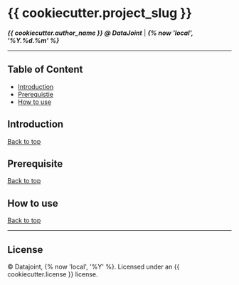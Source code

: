 # {{ cookiecutter.project_slug }}
***{{ cookiecutter.author_name }} @ DataJoint*** | ***{% now 'local', '%Y.%d.%m' %}***

---

## Table of Content
- [Introduction](#introduction)
- [Prerequistie](#prerequisite)
- [How to use](#how-to-use)


## Introduction

[Back to top](#table-of-content)

## Prerequisite

[Back to top](#table-of-content)

## How to use

[Back to top](#table-of-content)

---

## License
© Datajoint, {% now 'local', '%Y' %}. Licensed under an {{ cookiecutter.license }} license.